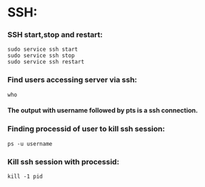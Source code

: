 # SSH:

### SSH start,stop and restart:
<pre><code>sudo service ssh start
sudo service ssh stop
sudo service ssh restart
</pre></code>

### Find users accessing server via ssh:
<pre><code>who
</pre></code>

#### The output with username followed by pts is a ssh connection.

### Finding processid of user to kill ssh session:
<pre><code>ps -u username
</pre></code>

### Kill ssh session with processid:
<pre><code>kill -1 pid
</pre></code>
